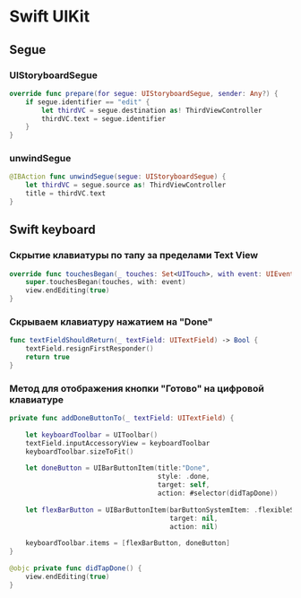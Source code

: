 # Swift UIKit

## Segue

### UIStoryboardSegue
```swift
override func prepare(for segue: UIStoryboardSegue, sender: Any?) {
    if segue.identifier == "edit" {
        let thirdVC = segue.destination as! ThirdViewController
        thirdVC.text = segue.identifier
    }
}
```

### unwindSegue
```swift
@IBAction func unwindSegue(segue: UIStoryboardSegue) {
    let thirdVC = segue.source as! ThirdViewController
    title = thirdVC.text
}
```

## Swift keyboard

### Скрытие клавиатуры по тапу за пределами Text View
```swift
override func touchesBegan(_ touches: Set<UITouch>, with event: UIEvent?) {
    super.touchesBegan(touches, with: event)
    view.endEditing(true)
}
```

### Скрываем клавиатуру нажатием на "Done"
```swift
func textFieldShouldReturn(_ textField: UITextField) -> Bool {
    textField.resignFirstResponder()
    return true
}
```
    
### Метод для отображения кнопки "Готово" на цифровой клавиатуре
```swift
private func addDoneButtonTo(_ textField: UITextField) {
    
    let keyboardToolbar = UIToolbar()
    textField.inputAccessoryView = keyboardToolbar
    keyboardToolbar.sizeToFit()
    
    let doneButton = UIBarButtonItem(title:"Done",
                                     style: .done,
                                     target: self,
                                     action: #selector(didTapDone))
    
    let flexBarButton = UIBarButtonItem(barButtonSystemItem: .flexibleSpace,
                                        target: nil,
                                        action: nil)
    
    keyboardToolbar.items = [flexBarButton, doneButton]
}
    
@objc private func didTapDone() {
    view.endEditing(true)
}
```